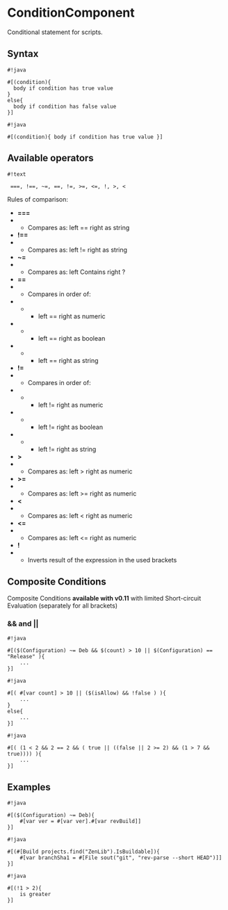 # ConditionComponent #

Conditional statement for scripts.

## Syntax ##

```
#!java

#[(condition){ 
  body if condition has true value
}
else{ 
  body if condition has false value
}]
```

```
#!java

#[(condition){ body if condition has true value }]
```


## Available operators ##

```
#!text

 ===, !==, ~=, ==, !=, >=, <=, !, >, < 
```
Rules of comparison:

* **===** 
*  * Compares as: left == right as string
* **!==**
* * Compares as: left != right as string
* **~=**
* * Compares as: left Contains right ?
* **==** 
* * Compares in order of: 
* * * left == right as numeric
* * * left == right as boolean
* * * left == right as string
* **!=** 
* * Compares in order of: 
* * * left != right as numeric
* * * left != right as boolean
* * * left != right as string
* **>**
* * Compares as: left > right as numeric
* **>=**
* * Compares as: left >= right as numeric
* **<**
* * Compares as: left < right as numeric
* **<=**
* * Compares as: left <= right as numeric
* **!**
* * Inverts result of the expression in the used brackets

## Composite Conditions ##

Composite Conditions **available with v0.11** with limited Short-circuit Evaluation (separately for all brackets)

### && and || ###

```
#!java

#[($(Configuration) ~= Deb && $(count) > 10 || $(Configuration) == "Release" ){
    ...
}]
```

```
#!java

#[( #[var count] > 10 || ($(isAllow) && !false ) ){
    ...
}
else{
    ...
}]
```

```
#!java

#[( (1 < 2 && 2 == 2 && ( true || ((false || 2 >= 2) && (1 > 7 && true)))) ){
    ...
}]
```


## Examples ##

```
#!java

#[($(Configuration) ~= Deb){
    #[var ver = #[var ver].#[var revBuild]]
}]
```

```
#!java

#[(#[Build projects.find("ZenLib").IsBuildable]){
    #[var branchSha1 = #[File sout("git", "rev-parse --short HEAD")]]
}]
```

```
#!java

#[(!1 > 2){
    is greater
}]
```

